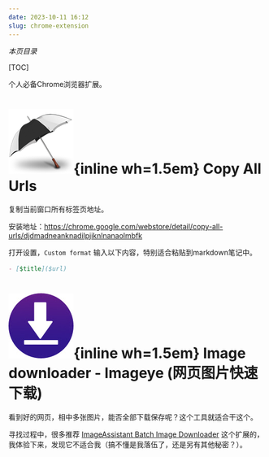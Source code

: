 ```yaml
---
date: 2023-10-11 16:12
slug: chrome-extension
---
```


*本页目录*

[TOC]

个人必备Chrome浏览器扩展。

# ![](./Chrome扩展.files/Copy-All-Urls.png){inline wh=1.5em} Copy All Urls

复制当前窗口所有标签页地址。

安装地址：<https://chrome.google.com/webstore/detail/copy-all-urls/djdmadneanknadilpjiknlnanaolmbfk>

打开设置，`Custom format` 输入以下内容，特别适合粘贴到markdown笔记中。


```md
- [$title]($url)
```


# ![](./Chrome扩展.files/image-downloader-imageye.jpg){inline wh=1.5em} Image downloader - Imageye (网页图片快速下载)

看到好的网页，相中多张图片，能否全部下载保存呢？这个工具就适合干这个。

寻找过程中，很多推荐 [ImageAssistant Batch Image Downloader](https://chrome.google.com/webstore/detail/imageassistant-batch-imag/dbjbempljhcmhlfpfacalomonjpalpko) 这个扩展的，我体验下来，发现它不适合我（搞不懂是我落伍了，还是另有其他秘密？）。